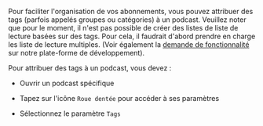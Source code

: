Pour faciliter l'organisation de vos abonnements, vous pouvez attribuer des tags (parfois appelés groupes ou catégories) à un podcast. Veuillez noter que pour le moment, il n'est pas possible de créer des listes de liste de lecture basées sur des tags. Pour cela, il faudrait d'abord prendre en charge les liste de lecture multiples. (Voir également la [demande de fonctionnalité](https://github.com/AntennaPod/AntennaPod/issues/2648) sur notre plate-forme de développement).

Pour attribuer des tags à un podcast, vous devez :

- Ouvrir un podcast spécifique

- Tapez sur l'icône `Roue dentée` pour accéder à ses paramètres

- Sélectionnez le paramètre `Tags`
